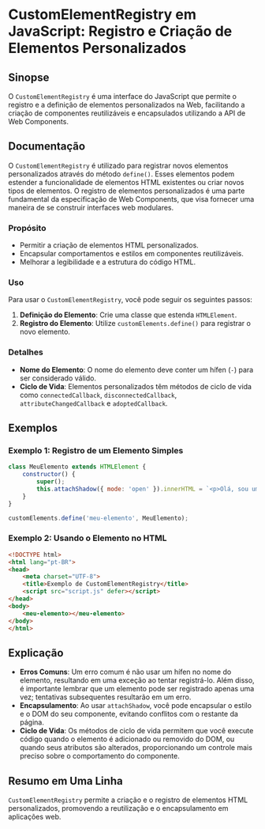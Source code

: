<!--
Meta Description: # CustomElementRegistry em JavaScript: Registro e Criação de Elementos Personalizados ## Sinopse O `CustomElementRegistry` é uma interface do JavaScri...
Meta Keywords: elemento, elementos, html, personalizados, uma
-->

# CustomElementRegistry em JavaScript: Registro e Criação de Elementos Personalizados

## Sinopse
O `CustomElementRegistry` é uma interface do JavaScript que permite o registro e a definição de elementos personalizados na Web, facilitando a criação de componentes reutilizáveis e encapsulados utilizando a API de Web Components.

## Documentação
O `CustomElementRegistry` é utilizado para registrar novos elementos personalizados através do método `define()`. Esses elementos podem estender a funcionalidade de elementos HTML existentes ou criar novos tipos de elementos. O registro de elementos personalizados é uma parte fundamental da especificação de Web Components, que visa fornecer uma maneira de se construir interfaces web modulares.

### Propósito
- Permitir a criação de elementos HTML personalizados.
- Encapsular comportamentos e estilos em componentes reutilizáveis.
- Melhorar a legibilidade e a estrutura do código HTML.

### Uso
Para usar o `CustomElementRegistry`, você pode seguir os seguintes passos:

1. **Definição do Elemento**: Crie uma classe que estenda `HTMLElement`.
2. **Registro do Elemento**: Utilize `customElements.define()` para registrar o novo elemento.

### Detalhes
- **Nome do Elemento**: O nome do elemento deve conter um hífen (`-`) para ser considerado válido.
- **Ciclo de Vida**: Elementos personalizados têm métodos de ciclo de vida como `connectedCallback`, `disconnectedCallback`, `attributeChangedCallback` e `adoptedCallback`.

## Exemplos

### Exemplo 1: Registro de um Elemento Simples
```javascript
class MeuElemento extends HTMLElement {
    constructor() {
        super();
        this.attachShadow({ mode: 'open' }).innerHTML = `<p>Olá, sou um elemento personalizado!</p>`;
    }
}

customElements.define('meu-elemento', MeuElemento);
```

### Exemplo 2: Usando o Elemento no HTML
```html
<!DOCTYPE html>
<html lang="pt-BR">
<head>
    <meta charset="UTF-8">
    <title>Exemplo de CustomElementRegistry</title>
    <script src="script.js" defer></script>
</head>
<body>
    <meu-elemento></meu-elemento>
</body>
</html>
```

## Explicação
- **Erros Comuns**: Um erro comum é não usar um hífen no nome do elemento, resultando em uma exceção ao tentar registrá-lo. Além disso, é importante lembrar que um elemento pode ser registrado apenas uma vez; tentativas subsequentes resultarão em um erro.
- **Encapsulamento**: Ao usar `attachShadow`, você pode encapsular o estilo e o DOM do seu componente, evitando conflitos com o restante da página.
- **Ciclo de Vida**: Os métodos de ciclo de vida permitem que você execute código quando o elemento é adicionado ou removido do DOM, ou quando seus atributos são alterados, proporcionando um controle mais preciso sobre o comportamento do componente.

## Resumo em Uma Linha
`CustomElementRegistry` permite a criação e o registro de elementos HTML personalizados, promovendo a reutilização e o encapsulamento em aplicações web.